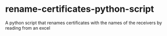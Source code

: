 # rename-certificates-python-script
A python script that renames certificates with the names of the receivers by reading from an excel
